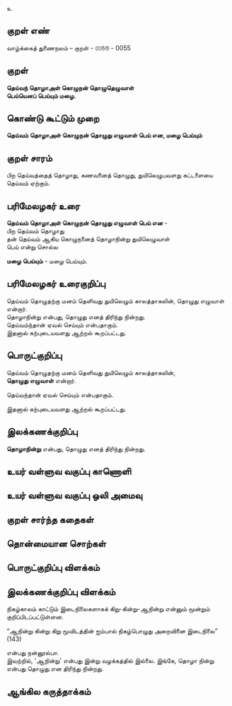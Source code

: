 உ

## குறள் எண் 

வாழ்க்கைத் துணைநலம் – குறள் - ௦௦௫௫ - 0055  

## குறள் 

**தெய்வந் தொழாஅள் கொழுநன் தொழுதெழுவாள்  
பெய்யெனப் பெய்யும் மழை.** 

## கொண்டு கூட்டும் முறை

**தெய்வம் தொழாஅள் கொழுநன் தொழுது எழுவாள் பெய் என, மழை பெய்யும்**  

## குறள் சாரம் 

பிற தெய்வத்தைத் தொழாது, கணவனைத் தொழுது, துயிலெழுபவளது கட்டளையை தெய்வம் ஏற்கும்.

## பரிமேலழகர் உரை

**தெய்வம் தொழாஅள் கொழுநன் தொழுது எழுவாள் பெய் என** -  
பிற தெய்வம் தொழாது  
தன் தெய்வம் ஆகிய கொழுநனைத் தொழாநின்று துயிலெழுவாள்  
பெய் என்று சொல்ல  

**மழை பெய்யும்** - மழை பெய்யும்.

## பரிமேலழகர் உரைகுறிப்பு   

தெய்வம் தொழுதற்கு மனம் தெளிவது துயிலெழும் காலத்தாகலின், தொழுது எழுவாள் என்றார்.  
தொழாநின்று என்பது, தொழுது எனத் திரிந்து நின்றது.  
தெய்வம்ந்தான் ஏவல் செய்யும் என்பதாகும்.  
இதனால் கற்புடையவளது ஆற்றல் கூறப்பட்டது.  

## பொருட்குறிப்பு 

தெய்வம் தொழுதற்கு மனம் தெளிவது துயிலெழும் காலத்தாகலின்,  
**தொழுது எழுவாள்** என்றார்.  
  
தெய்வந்தான் ஏவல் செய்யும் என்பதாகும்.  

இதனால் கற்புடையவளது ஆற்றல் கூறப்பட்டது.  

## இலக்கணக்குறிப்பு  

**தொழாநின்று** என்பது, தொழுது எனத் திரிந்து நின்றது.   

## உயர் வள்ளுவ வகுப்பு காணொளி


## உயர் வள்ளுவ வகுப்பு ஒலி அமைவு 

 
## குறள் சார்ந்த கதைகள் 


## தொன்மையான சொற்கள்


## பொருட்குறிப்பு விளக்கம்


## இலக்கணக்குறிப்பு விளக்கம்

நிகழ்காலம் காட்டும் இடைநிலைகளாகக் கிறு-கின்று-ஆநின்று என்னும் மூன்றும் குறிப்பிடப்பட்டுள்ளன.

“ஆநின்று கின்று கிறு மூவிடத்தின்
ஐம்பால் நிகழ்பொழுது அறைவினை இடைநிலை” (143)

என்பது நன்னூல்பா.  
இவற்றில், 'ஆநின்று' என்பது இன்று வழக்கத்தில் இல்லை. 
இங்கே, தொழா நின்று என்பது தொழுது என திரிந்து நின்றது.

## ஆங்கில கருத்தாக்கம் 


